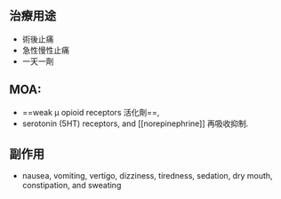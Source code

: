 ## 治療用途
- 術後止痛
- 急性慢性止痛
- 一天一劑
## MOA: 
- ==weak μ opioid receptors 活化劑==, 
- serotonin (5HT) receptors, and [[norepinephrine]] 再吸收抑制. 
## 副作用
- nausea, vomiting, vertigo, dizziness, tiredness, sedation, dry mouth, constipation, and sweating